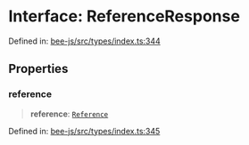 # Interface: ReferenceResponse

Defined in: [bee-js/src/types/index.ts:344](https://github.com/ethersphere/bee-js/blob/3abbe2b1b264d6b586511a56e93badb2236bd09d/src/types/index.ts#L344)

## Properties

### reference

> **reference**: [`Reference`](../classes/Reference.md)

Defined in: [bee-js/src/types/index.ts:345](https://github.com/ethersphere/bee-js/blob/3abbe2b1b264d6b586511a56e93badb2236bd09d/src/types/index.ts#L345)
